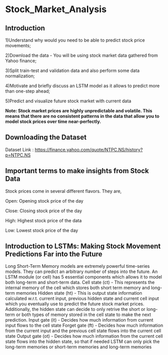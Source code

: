 # Stock_Market_Analysis
## Introduction
1)Understand why would you need to be able to predict stock price movements;

2)Download the data - You will be using stock market data gathered from Yahoo finance;

3)Split train-test and validation data and also perform some data normalization;

4)Motivate and briefly discuss an LSTM model as it allows to predict more than one-step ahead;

5)Predict and visualize future stock market with current data


**Note: Stock market prices are highly unpredictable and volatile. This means that there are no consistent patterns in the data that allow you to model stock prices over time near-perfectly.**


## Downloading the Dataset
Dataset Link : https://finance.yahoo.com/quote/NTPC.NS/history?p=NTPC.NS


## Important terms to make insights from Stock Data

Stock prices come in several different flavors. They are,

Open: Opening stock price of the day

Close: Closing stock price of the day

High: Highest stock price of the data

Low: Lowest stock price of the day

## Introduction to LSTMs: Making Stock Movement Predictions Far into the Future

Long Short-Term Memory models are extremely powerful time-series models. They can predict an arbitrary number of steps into the future. An LSTM module (or cell) has 5 essential components which allows it to model both long-term and short-term data.
Cell state (ct) - This represents the internal memory of the cell which stores both short term memory and long-term memories
Hidden state (ht) - This is output state information calculated w.r.t. current input, previous hidden state and current cell input which you eventually use to predict the future stock market prices. Additionally, the hidden state can decide to only retrive the short or long-term or both types of memory stored in the cell state to make the next prediction.
Input gate (it) - Decides how much information from current input flows to the cell state
Forget gate (ft) - Decides how much information from the current input and the previous cell state flows into the current cell state
Output gate (ot) - Decides how much information from the current cell state flows into the hidden state, so that if needed LSTM can only pick the long-term memories or short-term memories and long-term memories
